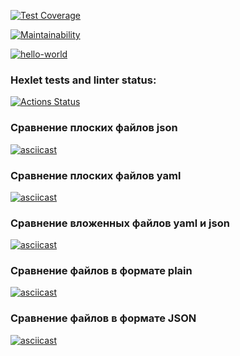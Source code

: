 [![Test Coverage](https://api.codeclimate.com/v1/badges/2b9deaac855649faf566/test_coverage)](https://codeclimate.com/github/ArtuAdler/frontend-project-46/test_coverage)

[![Maintainability](https://api.codeclimate.com/v1/badges/2b9deaac855649faf566/maintainability)](https://codeclimate.com/github/ArtuAdler/frontend-project-46/maintainability)

[![hello-world](https://github.com/ArtuAdler/frontend-project-46/actions/workflows/nodejs.yml/badge.svg)](https://github.com/ArtuAdler/frontend-project-46/actions/workflows/nodejs.yml)

### Hexlet tests and linter status:
[![Actions Status](https://github.com/ArtuAdler/frontend-project-46/workflows/hexlet-check/badge.svg)](https://github.com/ArtuAdler/frontend-project-46/actions)

### Сравнение плоских файлов json
[![asciicast](https://asciinema.org/a/CEDUvE097GFfMIGjVEQxeJXER.svg)](https://asciinema.org/a/CEDUvE097GFfMIGjVEQxeJXER)

### Сравнение плоских файлов yaml
[![asciicast](https://asciinema.org/a/Hh3hsXUVDUPKGMYYs9kVI5A6T.svg)](https://asciinema.org/a/Hh3hsXUVDUPKGMYYs9kVI5A6T)

### Сравнение вложенных файлов yaml и json
[![asciicast](https://asciinema.org/a/c3xJnlL496rw8IBxIeTEj7Ksq.svg)](https://asciinema.org/a/c3xJnlL496rw8IBxIeTEj7Ksq)

### Сравнение файлов в формате plain
[![asciicast](https://asciinema.org/a/tb65mDxmHKjgMFohK4dlil2JZ.svg)](https://asciinema.org/a/tb65mDxmHKjgMFohK4dlil2JZ)

### Сравнение файлов в формате JSON
[![asciicast](https://asciinema.org/a/hkMb1WfnjH1KntvBcVtaQ72cC.svg)](https://asciinema.org/a/hkMb1WfnjH1KntvBcVtaQ72cC)